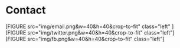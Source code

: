 Contact
=========
[FIGURE src="img/email.png&w=40&h=40&crop-to-fit" class="left"  ]
[FIGURE src="img/twitter.png&w=40&h=40&crop-to-fit" class="left"]
[FIGURE src="img/fb.png&w=40&h=40&crop-to-fit" class="left"]